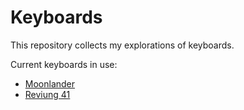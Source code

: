 # Keyboards

This repository collects my explorations of keyboards.

Current keyboards in use:
* [Moonlander](https://www.zsa.io/moonlander/)
* [Reviung 41](https://github.com/gtips/reviung)


